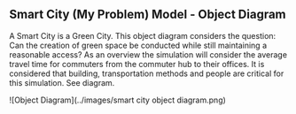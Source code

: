 ## Smart City (My Problem) Model - Object Diagram

A Smart City is a Green City.  This object diagram considers the question: Can the creation of green space be conducted while still maintaining a reasonable access?  As an overview the simulation will consider the average travel time for commuters from the commuter hub to their offices.  It is considered that building, transportation methods and people are critical for this simulation.  See diagram.


![Object Diagram](../images/smart city object diagram.png)

